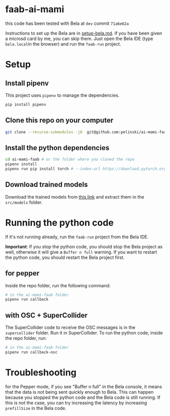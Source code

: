 # faab-ai-mami

this code has been tested with Bela at `dev` commit `71a6e62a`

Instructions to set up the Bela are in [setup-bela.md](setup-bela.md). If you have been given a microsd card by me, you can skip them. Just open the Bela IDE (type `bela.local`in the browser) and run the `faab-run` project.

# Setup

## Install pipenv

This project uses `pipenv` to manage the dependencies.

```bash
pip install pipenv
```

## Clone this repo on your computer

```bash
git clone --recurse-submodules -j8  git@github.com:pelinski/ai-mami-faab.git
```

## Install the python dependencies

```bash
cd ai-mami-faab # or the folder where you cloned the repo
pipenv install
pipenv run pip install torch # --index-url https://download.pytorch.org/whl/cu117 # for g15
```

## Download trained models

Download the trained models from [this link](https://www.dropbox.com/scl/fo/3ou91kqehjeb9g30roslq/AM_sA7LBkurbI3OJTwrcx2Y?rlkey=8q9chh9cgiy5nqye6hzh8xdtp&st=onfmepsq&dl=0) and extract them in the `src/models` folder.

# Running the python code

If it's not running already, run the `faab-run` project from the Bela IDE.

**Important**: If you stop the python code, you should stop the Bela project as well, otherwise it will give a `Buffer n full` warning. If you want to restart the python code, you should restart the Bela project first.

## for pepper

Inside the repo folder, run the following command:

```bash
# in the ai-mami-faab folder
pipenv run callback
```

## with OSC + SuperCollider

The SuperCollider code to receive the OSC messages is in the `supercollider` folder. Run it in SuperCollider.
To run the python code, inside the repo folder, run:

```bash
# in the ai-mami-faab folder
pipenv run callback-osc
```

# Troubleshooting

for the Pepper mode, if you see "Buffer n full" in the Bela console, it means that the data is not being sent quickly enough to Bela. This can happen because you stopped the python code and the Bela code is still running. If this is not the case, you can try increasing the latency by increasing `prefillSize` in the Bela code.
